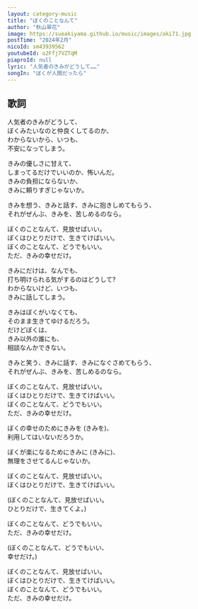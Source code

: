 ```yaml
---
layout: category-music
title: "ぼくのことなんて"
author: "秋山翠花"
image: https://sueakiyama.github.io/music/images/aki71.jpg
postTime: "2024年2月"
nicoId: sm43939562
youtubeId: o2Ffj7VZTqM
piaproId: null
lyric: "人気者のきみがどうして……"
songIn: "ぼくが人間だったら"
---
```


## 歌詞

人気者のきみがどうして、  
ぼくみたいなのと仲良くしてるのか、  
わからないから、いつも、  
不安になってしまう。

きみの優しさに甘えて、  
しまってるだけでいいのか、怖いんだ。  
きみの負担にならないか、  
きみに頼りすぎじゃないか。

きみを想う、きみと話す、きみに抱きしめてもらう、  
それがぜんぶ、きみを、苦しめるのなら。

ぼくのことなんて、見放せばいい。  
ぼくはひとりだけで、生きてけばいい。  
ぼくのことなんて、どうでもいい。  
ただ、きみの幸せだけ。

きみにだけは、なんでも、  
打ち明けられる気がするのはどうして?  
わからないけど、いつも、  
きみに話してしまう。

きみはぼくがいなくても、  
そのまま生きてゆけるだろう。  
だけどぼくは、  
きみ以外の誰にも、  
相談なんかできない。

きみと笑う、きみに話す、きみになぐさめてもらう、  
それがぜんぶ、きみを、苦しめるのなら。

ぼくのことなんて、見放せばいい。  
ぼくはひとりだけで、生きてけばいい。  
ぼくのことなんて、どうでもいい。  
ただ、きみの幸せだけ。

ぼくの幸せのためにきみを (きみを)、  
利用してはいないだろうか。

ぼくが楽になるためにきみに (きみに)、  
無理をさせてるんじゃないか。

ぼくのことなんて、見放せばいい。  
ぼくはひとりだけで、生きてけばいい。  

(ぼくのことなんて、見放せばいい。  
ひとりだけで、生きてくよ。)

ぼくのことなんて、どうでもいい。  
ただ、きみの幸せだけ。

(ぼくのことなんて、どうでもいい、  
幸せだけ。)

ぼくのことなんて、見放せばいい。  
ぼくはひとりだけで、生きてけばいい。  
ぼくのことなんて、どうでもいい。  
ただ、きみの幸せだけ。
